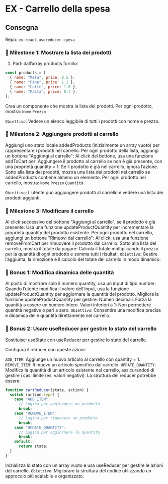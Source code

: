 # EX - Carrello della spesa

## Consegna

Repo: `ex-react-usereducer-spesa`

### 📌 Milestone 1: Mostrare la lista dei prodotti

1. Parti dall’array products fornito:

```javascript
const products = [
  { name: "Mela", price: 0.5 },
  { name: "Pane", price: 1.2 },
  { name: "Latte", price: 1.0 },
  { name: "Pasta", price: 0.7 },
];
```

Crea un componente che mostra la lista dei prodotti.
Per ogni prodotto, mostra:
`Nome`
`Prezzo`

`Obiettivo`: Vedere un elenco leggibile di tutti i prodotti con nome e prezzo.

### 📌 Milestone 2: Aggiungere prodotti al carrello

Aggiungi uno stato locale addedProducts (inizialmente un array vuoto) per rappresentare i prodotti nel carrello.
Per ogni prodotto della lista, aggiungi un bottone "Aggiungi al carrello":
Al click del bottone, usa una funzione addToCart per:
Aggiungere il prodotto al carrello se non è già presente, con una proprietà quantity = 1.
Se il prodotto è già nel carrello, ignora l’azione.
Sotto alla lista dei prodotti, mostra una lista dei prodotti nel carrello se addedProducts contiene almeno un elemento.
Per ogni prodotto nel carrello, mostra:
`Nome`
`Prezzo`
`Quantità`

`Obiettivo`: L’utente può aggiungere prodotti al carrello e vedere una lista dei prodotti aggiunti.

### 📌 Milestone 3: Modificare il carrello

Al click successivo del bottone "Aggiungi al carrello", se il prodotto è già presente:
Usa una funzione updateProductQuantity per incrementare la proprietà quantity del prodotto esistente.
Per ogni prodotto nel carrello, aggiungi un bottone "Rimuovi dal carrello":
Al click, usa una funzione removeFromCart per rimuovere il prodotto dal carrello.
Sotto alla lista del carrello, mostra il totale da pagare:
Calcola il totale moltiplicando il prezzo per la quantità di ogni prodotto e somma tutti i risultati.
`Obiettivo`: Gestire l’aggiunta, la rimozione e il calcolo del totale del carrello in modo dinamico.

### 🎯 Bonus 1: Modifica dinamica delle quantità

Al posto di mostrare solo il numero quantity, usa un input di tipo number:
Quando l’utente modifica il valore dell’input, usa la funzione updateProductQuantity per aggiornare la quantità del prodotto.
Migliora la funzione updateProductQuantity per gestire:
Numeri decimali: Forza la quantità a essere un numero intero.
Valori inferiori a 1: Non permettere quantità negative o pari a zero.
`Obiettivo`: Consentire una modifica precisa e dinamica delle quantità direttamente nel carrello.

### 🎯 Bonus 2: Usare useReducer per gestire lo stato del carrello

Sostituisci useState con useReducer per gestire lo stato del carrello.

Configura il reducer con queste azioni:

`ADD_ITEM`: Aggiunge un nuovo articolo al carrello con quantity = 1.
`REMOVE_ITEM`: Rimuove un articolo specifico dal carrello.
`UPDATE_QUANTITY`: Modifica la quantità di un articolo esistente nel carrello, assicurandoti di gestire i casi limite (es. valori negativi).
La struttura del reducer potrebbe essere:

```javascript
function cartReducer(state, action) {
  switch (action.type) {
    case "ADD_ITEM":
      // Logica per aggiungere un prodotto
      break;
    case "REMOVE_ITEM":
      // Logica per rimuovere un prodotto
      break;
    case "UPDATE_QUANTITY":
      // Logica per aggiornare la quantità
      break;
    default:
      return state;
  }
}
```

Inizializza lo stato con un array vuoto e usa useReducer per gestire le azioni del carrello.
`Obiettivo`: Migliorare la struttura del codice utilizzando un approccio più scalabile e organizzato.
